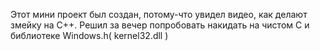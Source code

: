 Этот мини проект был создан, потому-что увидел видео, как делают змейку на С++. Решил за вечер попробовать накидать на чистом С и библиотеке Windows.h( kernel32.dll )
